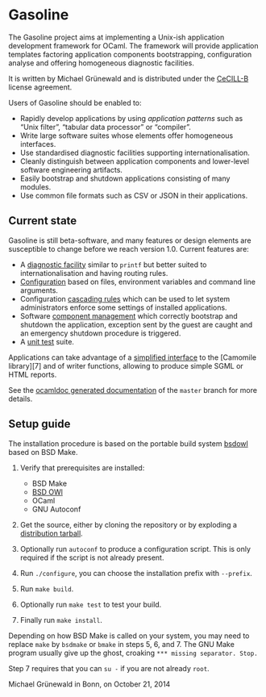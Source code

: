# Gasoline

The Gasoline project aims at implementing a Unix-ish application
development framework for OCaml.  The framework will provide
application templates factoring application components bootstrapping,
configuration analyse and offering homogeneous diagnostic facilities.

It is written by Michael Grünewald and is distributed under the
[CeCILL-B][1] license agreement.

Users of Gasoline should be enabled to:

- Rapidly develop applications by using *application patterns* such as
  “Unix filter”, “tabular data processor” or “compiler”.
- Write large software suites whose elements offer homogeneous
  interfaces.
- Use standardised diagnostic facilities supporting
  internationalisation.
- Cleanly distinguish between application components and lower-level
  software engineering artifacts.
- Easily bootstrap and shutdown applications consisting of many
  modules.
- Use common file formats such as CSV or JSON in their applications.


## Current state

Gasoline is still beta-software, and many features or design elements
are susceptible to change before we reach version 1.0. Current
features are:

- A [diagnostic facility][2] similar to `printf` but better suited to
  internationalisation and having routing rules.
- [Configuration][3] based on files, environment variables and command
  line arguments.
- Configuration [cascading rules][4] which can be used to let system
  administrators enforce some settings of installed applications.
- Software [component management][5] which correctly bootstrap and
  shutdown the application, exception sent by the guest are caught and
  an emergency shutdown procedure is triggered.
- A [unit test][9] suite.

Applications can take advantage of a [simplified interface][6] to the
[Camomile library][7] and of writer functions, allowing to
produce simple SGML or HTML reports.

See the [ocamldoc generated documentation][8] of the `master` branch
for more details.


## Setup guide

The installation procedure is based on the portable build system
[bsdowl][10] based on BSD Make.

1. Verify that prerequisites are installed:
   - BSD Make
   - [BSD OWl][11]
   - OCaml
   - GNU Autoconf

2. Get the source, either by cloning the repository or by exploding a
   [distribution tarball](releases).

3. Optionally run `autoconf` to produce a configuration script. This
   is only required if the script is not already present.

4. Run `./configure`, you can choose the installation prefix with
   `--prefix`.

5. Run `make build`.

6. Optionally run `make test` to test your build.

7. Finally run `make install`.

Depending on how BSD Make is called on your system, you may need to
replace `make` by `bsdmake` or `bmake` in steps 5, 6, and 7.  The GNU
Make program usually give up the ghost, croaking `*** missing
separator. Stop.`

Step 7 requires that you can `su -` if you are not already `root`.


Michael Grünewald in Bonn, on October 21, 2014

   [1]: http://www.cecill.info/licences/Licence_CeCILL-B_V1-en.html
   [2]: wiki/DiagnosticFacility
   [3]: wiki/Configuration
   [4]: wiki/CascadingRules
   [5]: wiki/Component
   [6]: http://michipili.github.io/gasoline/reference/Unicode.html
   [8]: http://michipili.github.io/gasoline/reference/index.html
   [9]: wiki/UnitTesting
   [10]: /michipili/bsdowl
   [11]: /michipili/bsdowl/wiki/Install
